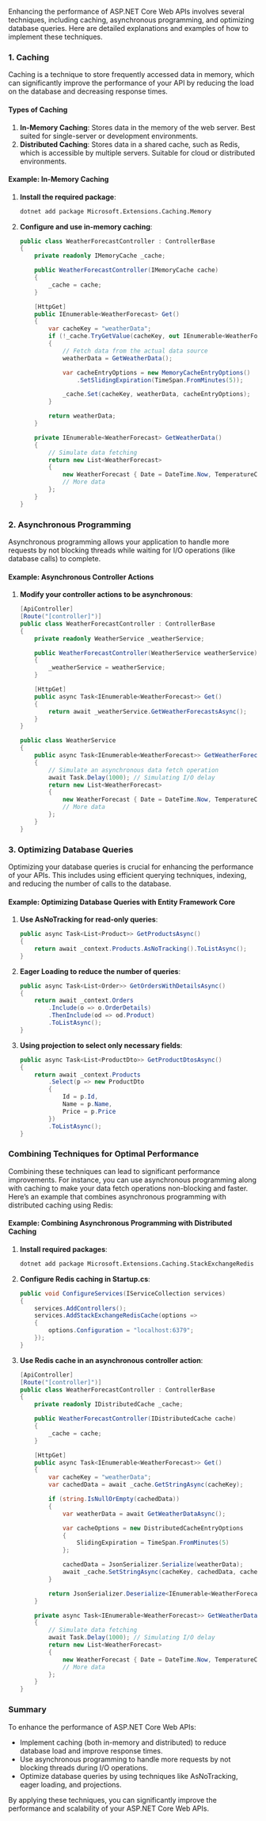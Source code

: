 Enhancing the performance of ASP.NET Core Web APIs involves several techniques, including caching, asynchronous programming, and optimizing database queries. Here are detailed explanations and examples of how to implement these techniques.

### 1. Caching

Caching is a technique to store frequently accessed data in memory, which can significantly improve the performance of your API by reducing the load on the database and decreasing response times.

#### Types of Caching

1. **In-Memory Caching**: Stores data in the memory of the web server. Best suited for single-server or development environments.
2. **Distributed Caching**: Stores data in a shared cache, such as Redis, which is accessible by multiple servers. Suitable for cloud or distributed environments.

#### Example: In-Memory Caching

1. **Install the required package**:
    ```sh
    dotnet add package Microsoft.Extensions.Caching.Memory
    ```

2. **Configure and use in-memory caching**:
    ```csharp
    public class WeatherForecastController : ControllerBase
    {
        private readonly IMemoryCache _cache;

        public WeatherForecastController(IMemoryCache cache)
        {
            _cache = cache;
        }

        [HttpGet]
        public IEnumerable<WeatherForecast> Get()
        {
            var cacheKey = "weatherData";
            if (!_cache.TryGetValue(cacheKey, out IEnumerable<WeatherForecast> weatherData))
            {
                // Fetch data from the actual data source
                weatherData = GetWeatherData();

                var cacheEntryOptions = new MemoryCacheEntryOptions()
                    .SetSlidingExpiration(TimeSpan.FromMinutes(5));

                _cache.Set(cacheKey, weatherData, cacheEntryOptions);
            }

            return weatherData;
        }

        private IEnumerable<WeatherForecast> GetWeatherData()
        {
            // Simulate data fetching
            return new List<WeatherForecast>
            {
                new WeatherForecast { Date = DateTime.Now, TemperatureC = 25, Summary = "Warm" },
                // More data
            };
        }
    }
    ```

### 2. Asynchronous Programming

Asynchronous programming allows your application to handle more requests by not blocking threads while waiting for I/O operations (like database calls) to complete.

#### Example: Asynchronous Controller Actions

1. **Modify your controller actions to be asynchronous**:
    ```csharp
    [ApiController]
    [Route("[controller]")]
    public class WeatherForecastController : ControllerBase
    {
        private readonly WeatherService _weatherService;

        public WeatherForecastController(WeatherService weatherService)
        {
            _weatherService = weatherService;
        }

        [HttpGet]
        public async Task<IEnumerable<WeatherForecast>> Get()
        {
            return await _weatherService.GetWeatherForecastsAsync();
        }
    }

    public class WeatherService
    {
        public async Task<IEnumerable<WeatherForecast>> GetWeatherForecastsAsync()
        {
            // Simulate an asynchronous data fetch operation
            await Task.Delay(1000); // Simulating I/O delay
            return new List<WeatherForecast>
            {
                new WeatherForecast { Date = DateTime.Now, TemperatureC = 25, Summary = "Warm" },
                // More data
            };
        }
    }
    ```

### 3. Optimizing Database Queries

Optimizing your database queries is crucial for enhancing the performance of your APIs. This includes using efficient querying techniques, indexing, and reducing the number of calls to the database.

#### Example: Optimizing Database Queries with Entity Framework Core

1. **Use AsNoTracking for read-only queries**:
    ```csharp
    public async Task<List<Product>> GetProductsAsync()
    {
        return await _context.Products.AsNoTracking().ToListAsync();
    }
    ```

2. **Eager Loading to reduce the number of queries**:
    ```csharp
    public async Task<List<Order>> GetOrdersWithDetailsAsync()
    {
        return await _context.Orders
            .Include(o => o.OrderDetails)
            .ThenInclude(od => od.Product)
            .ToListAsync();
    }
    ```

3. **Using projection to select only necessary fields**:
    ```csharp
    public async Task<List<ProductDto>> GetProductDtosAsync()
    {
        return await _context.Products
            .Select(p => new ProductDto
            {
                Id = p.Id,
                Name = p.Name,
                Price = p.Price
            })
            .ToListAsync();
    }
    ```

### Combining Techniques for Optimal Performance

Combining these techniques can lead to significant performance improvements. For instance, you can use asynchronous programming along with caching to make your data fetch operations non-blocking and faster. Here’s an example that combines asynchronous programming with distributed caching using Redis:

#### Example: Combining Asynchronous Programming with Distributed Caching

1. **Install required packages**:
    ```sh
    dotnet add package Microsoft.Extensions.Caching.StackExchangeRedis
    ```

2. **Configure Redis caching in Startup.cs**:
    ```csharp
    public void ConfigureServices(IServiceCollection services)
    {
        services.AddControllers();
        services.AddStackExchangeRedisCache(options =>
        {
            options.Configuration = "localhost:6379";
        });
    }
    ```

3. **Use Redis cache in an asynchronous controller action**:
    ```csharp
    [ApiController]
    [Route("[controller]")]
    public class WeatherForecastController : ControllerBase
    {
        private readonly IDistributedCache _cache;

        public WeatherForecastController(IDistributedCache cache)
        {
            _cache = cache;
        }

        [HttpGet]
        public async Task<IEnumerable<WeatherForecast>> Get()
        {
            var cacheKey = "weatherData";
            var cachedData = await _cache.GetStringAsync(cacheKey);

            if (string.IsNullOrEmpty(cachedData))
            {
                var weatherData = await GetWeatherDataAsync();

                var cacheOptions = new DistributedCacheEntryOptions
                {
                    SlidingExpiration = TimeSpan.FromMinutes(5)
                };

                cachedData = JsonSerializer.Serialize(weatherData);
                await _cache.SetStringAsync(cacheKey, cachedData, cacheOptions);
            }

            return JsonSerializer.Deserialize<IEnumerable<WeatherForecast>>(cachedData);
        }

        private async Task<IEnumerable<WeatherForecast>> GetWeatherDataAsync()
        {
            // Simulate data fetching
            await Task.Delay(1000); // Simulating I/O delay
            return new List<WeatherForecast>
            {
                new WeatherForecast { Date = DateTime.Now, TemperatureC = 25, Summary = "Warm" },
                // More data
            };
        }
    }
    ```

### Summary

To enhance the performance of ASP.NET Core Web APIs:
- Implement caching (both in-memory and distributed) to reduce database load and improve response times.
- Use asynchronous programming to handle more requests by not blocking threads during I/O operations.
- Optimize database queries by using techniques like AsNoTracking, eager loading, and projections.

By applying these techniques, you can significantly improve the performance and scalability of your ASP.NET Core Web APIs.

